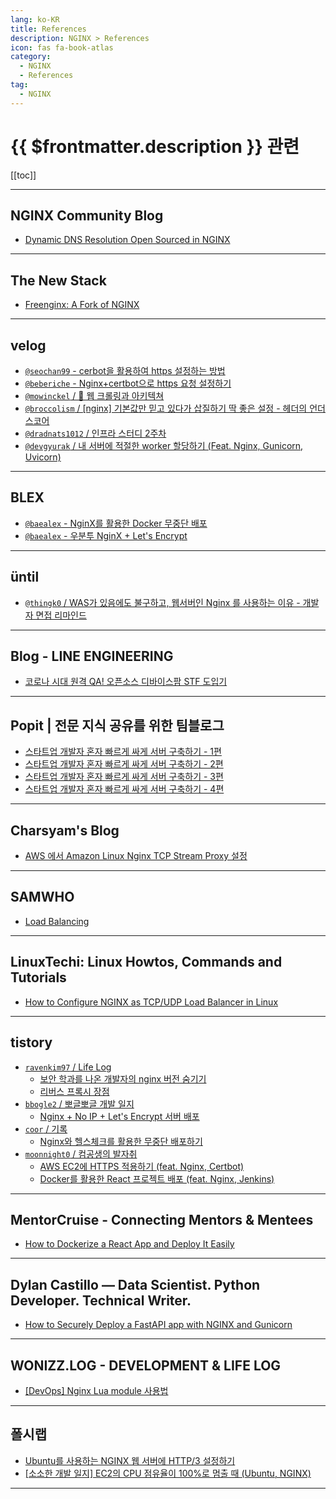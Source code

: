 ```yaml
---
lang: ko-KR
title: References
description: NGINX > References
icon: fas fa-book-atlas
category:
  - NGINX
  - References
tag:
  - NGINX
---
```


# {{ $frontmatter.description }} 관련

[[toc]]

---

## <VPIcon icon="iconfont icon-nginx"/>NGINX Community Blog

- [Dynamic DNS Resolution Open Sourced in NGINX](https://blog.nginx.org/blog/dynamic-dns-resolution-open-sourced-in-nginx)

<!-- END: blog.nginx.org -->

---

## The New Stack

- [Freenginx: A Fork of NGINX](https://thenewstack.io/freenginx-a-fork-of-nginx/)

---

## <VPIcon icon="iconfont icon-velog"/>velog

- [`@seochan99` - cerbot을 활용하여 https 설정하는 방법](https://velog.io/@seochan99/cerbot%EC%9D%84-%ED%99%9C%EC%9A%A9%ED%95%98%EC%97%AC-https-%EC%84%A4%EC%A0%95%ED%95%98%EB%8A%94-%EB%B0%A9%EB%B2%95)
- [`@beberiche` - Nginx+certbot으로 https 요청 설정하기](https://velog.io/@beberiche/Nginxcertbot%EC%9C%BC%EB%A1%9C-https-%EC%9A%94%EC%B2%AD-%EC%84%A4%EC%A0%95%ED%95%98%EA%B8%B0)
- [`@mowinckel` / 🚜 웹 크롤링과 아키텍쳐](https://velog.io/@mowinckel/%EC%9B%B9-%ED%81%AC%EB%A1%A4%EB%A7%81%EA%B3%BC-%EC%95%84%ED%82%A4%ED%85%8D%EC%B3%90)
- [`@broccolism` / \[nginx\] 기본값만 믿고 있다가 삽질하기 딱 좋은 설정 - 헤더의 언더스코어](https://velog.io/@broccolism/nginx-%EC%82%BD%EC%A7%88%ED%95%98%EA%B8%B0-%EB%94%B1-%EC%A2%8B%EC%9D%80-%EC%84%A4%EC%A0%95)
- [`@dradnats1012` / 인프라 스터디 2주차](https://velog.io/@dradnats1012/%EC%9D%B8%ED%94%84%EB%9D%BC-%EC%8A%A4%ED%84%B0%EB%94%94-2%EC%A3%BC%EC%B0%A8)
- [`@devgyurak` / 내 서버에 적절한 worker 할당하기 (Feat. Nginx, Gunicorn, Uvicorn)](https://velog.io/@devgyurak/%EB%82%B4-%EC%84%9C%EB%B2%84%EC%97%90-%EC%A0%81%EC%A0%88%ED%95%9C-worker-%ED%95%A0%EB%8B%B9%ED%95%98%EA%B8%B0-Feat.-Nginx-Gunicorn-Uvicorn)

<!-- END: velog.io -->

---

## <VPIcon icon="iconfont icon-blex"/>BLEX

- [`@baealex` - NginX를 활용한 Docker 무중단 배포](https://blex.me/@baealex/nginx%EB%A5%BC-%ED%99%9C%EC%9A%A9%ED%95%9C-docker-%EB%AC%B4%EC%A4%91%EB%8B%A8-%EB%B0%B0%ED%8F%AC)
- [`@baealex` - 우분투 NginX + Let's Encrypt](https://blex.me/@baealex/ubuntu-nginx-letsencrypt)

<!-- END: blex.me -->

---

## üntil

- [`@thingk0` / WAS가 있음에도 불구하고, 웹서버인 Nginx 를 사용하는 이유 - 개발자 면접 리마인드](https://until.blog/@thingk0/was%EA%B0%80-%EC%9E%88%EC%9D%8C%EC%97%90%EB%8F%84-%EB%B6%88%EA%B5%AC%ED%95%98%EA%B3%A0--%EC%9B%B9%EC%84%9C%EB%B2%84%EC%9D%B8-nginx-%EB%A5%BC-%EC%82%AC%EC%9A%A9%ED%95%98%EB%8A%94-%EC%9D%B4%EC%9C%A0---%EA%B0%9C%EB%B0%9C%EC%9E%90-%EB%A9%B4%EC%A0%91-%EB%A6%AC%EB%A7%88%EC%9D%B8%EB%93%9C)

<!-- END: until.blog -->

---

## Blog - LINE ENGINEERING

- [코로나 시대 원격 QA! 오픈소스 디바이스팜 STF 도입기](https://engineering.linecorp.com/ko/blog/remote-qa-devicefarm-stf) <!-- TODO: 작성 (https://chanhi2000.github.io/bookshelf/engineering.linecorp.com/remote-qa-devicefarm-stf.md) -->

---

## Popit | 전문 지식 공유를 위한 팀블로그

- [스타트업 개발자 혼자 빠르게 싸게 서버 구축하기 - 1편](https://popit.kr/%EC%8A%A4%ED%83%80%ED%8A%B8%EC%97%85-%EA%B0%9C%EB%B0%9C%EC%9E%90-%ED%98%BC%EC%9E%90-%EB%B9%A0%EB%A5%B4%EA%B2%8C-%EC%8B%B8%EA%B2%8C-%EC%84%9C%EB%B2%84-%EA%B5%AC%EC%B6%95%ED%95%98%EA%B8%B0-1%ED%8E%B8/) <!-- TODO: 작성 (https://chanhi2000.github.io/bookshelf/popit.kr/how-to-build-server-quickly-1.md) -->
- [스타트업 개발자 혼자 빠르게 싸게 서버 구축하기 - 2편](https://www.popit.kr/%EC%8A%A4%ED%83%80%ED%8A%B8%EC%97%85-%EA%B0%9C%EB%B0%9C%EC%9E%90-%ED%98%BC%EC%9E%90-%EB%B9%A0%EB%A5%B4%EA%B2%8C-%EC%8B%B8%EA%B2%8C-%EC%84%9C%EB%B2%84-%EA%B5%AC%EC%B6%95%ED%95%98%EA%B8%B0-2%ED%8E%B8/) <!-- TODO: 작성 (https://chanhi2000.github.io/bookshelf/popit.kr/how-to-build-server-quickly-2.md) -->
- [스타트업 개발자 혼자 빠르게 싸게 서버 구축하기 - 3편](https://www.popit.kr/%EC%8A%A4%ED%83%80%ED%8A%B8%EC%97%85-%EA%B0%9C%EB%B0%9C%EC%9E%90-%ED%98%BC%EC%9E%90-%EB%B9%A0%EB%A5%B4%EA%B2%8C-%EC%8B%B8%EA%B2%8C-%EC%84%9C%EB%B2%84-%EA%B5%AC%EC%B6%95%ED%95%98%EA%B8%B0-3%ED%8E%B8/) <!-- TODO: 작성 (https://chanhi2000.github.io/bookshelf/popit.kr/how-to-build-server-quickly-3.md) -->
- [스타트업 개발자 혼자 빠르게 싸게 서버 구축하기 - 4편](https://www.popit.kr/%EC%8A%A4%ED%83%80%ED%8A%B8%EC%97%85-%EA%B0%9C%EB%B0%9C%EC%9E%90-%ED%98%BC%EC%9E%90-%EB%B9%A0%EB%A5%B4%EA%B2%8C-%EC%8B%B8%EA%B2%8C-%EC%84%9C%EB%B2%84-%EA%B5%AC%EC%B6%95%ED%95%98%EA%B8%B0-4%ED%8E%B8/) <!-- TODO: 작성 (https://chanhi2000.github.io/bookshelf/popit.kr/how-to-build-server-quickly-4.md) -->

---

## Charsyam's Blog

- [AWS 에서 Amazon Linux Nginx TCP Stream Proxy 설정](https://charsyam.wordpress.com/2024/04/21/aws-%ec%97%90%ec%84%9c-amazon-linux-nginx-tcp-stream-proxy-%ec%84%a4%ec%a0%95/)

---

## SAMWHO

- [Load Balancing](https://samwho.dev/load-balancing/)

---

## LinuxTechi: Linux Howtos, Commands and Tutorials

- [How to Configure NGINX as TCP/UDP Load Balancer in Linux](https://www.linuxtechi.com/configure-nginx-tcp-udp-loadbalancer-linux)

---

## tistory

- [`ravenkim97` / Life Log](https://ravenkim97.tistory.com/m/)
  - [보안 학과를 나온 개발자의 nginx 버전 숨기기](https://ravenkim97.tistory.com/m/452)
  - [리버스 프록시 장점](https://ravenkim97.tistory.com/m/463)
  <!-- END: ravenkim97 -->
- [`bbogle2` / 뽀글뽀글 개발 일지](https://bbogle2.tistory.com/m/)
  - [Nginx + No IP + Let's Encrypt 서버 배포](https://bbogle2.tistory.com/m/entry/Nginx-No-IP-Lets-Encrypt-%EC%84%9C%EB%B2%84-%EB%B0%B0%ED%8F%AC)
  <!-- END: bbogle2 -->
- [`coor` / 기록](https://coor.tistory.com/m/)
  - [Nginx와 헬스체크를 활용한 무중단 배포하기](https://coor.tistory.com/m/64)
  <!-- END: coor -->
- [`moonnight0` / 컴공생의 발자취](https://moonnight0.tistory.com/m/)
  - [AWS EC2에 HTTPS 적용하기 (feat. Nginx, Certbot)](https://moonnight0.tistory.com/m/entry/AWS-EC2%EC%97%90-HTTPS-%EC%A0%81%EC%9A%A9%ED%95%98%EA%B8%B0-feat-Nginx-Certbot)
  - [Docker를 활용한 React 프로젝트 배포 (feat. Nginx, Jenkins)](https://moonnight0.tistory.com/m/entry/Docker%EB%A5%BC-%ED%99%9C%EC%9A%A9%ED%95%9C-React-%ED%94%84%EB%A1%9C%EC%A0%9D%ED%8A%B8-%EB%B0%B0%ED%8F%AC-feat-Nginx-Jenkins)
  <!-- END: moonnight0 -->
<!-- END: tistory.com -->

---

## MentorCruise - Connecting Mentors & Mentees

- [How to Dockerize a React App and Deploy It Easily](https://mentorcruise.com/blog/how-to-dockerize-a-react-app-and-deploy-it-easily)

---

## Dylan Castillo — Data Scientist. Python Developer. Technical Writer.

- [How to Securely Deploy a FastAPI app with NGINX and Gunicorn](https://dylancastillo.co/fastapi-nginx-gunicorn/)

---

## WONIZZ.LOG - DEVELOPMENT & LIFE LOG

- [\[DevOps\] Nginx Lua module 사용법](https://blog.wonizz.com/2024/07/18/devops-nginx-lua-module/)

---

## 폴시랩

- [Ubuntu를 사용하는 NGINX 웹 서버에 HTTP/3 설정하기](https://falsy.me/ubuntu%eb%a5%bc-%ec%82%ac%ec%9a%a9%ed%95%98%eb%8a%94-nginx-%ec%9b%b9-%ec%84%9c%eb%b2%84%ec%97%90-http-3-%ec%84%a4%ec%a0%95%ed%95%98%ea%b8%b0/)
- [\[소소한 개발 일지\] EC2의 CPU 점유율이 100%로 멈출 때 (Ubuntu, NGINX)](https://falsy.me/%ec%86%8c%ec%86%8c%ed%95%9c-%ea%b0%9c%eb%b0%9c-%ec%9d%bc%ec%a7%80-ec2%ec%9d%98-cpu-%ec%a0%90%ec%9c%a0%ec%9c%a8%ec%9d%b4-100%eb%a1%9c-%eb%a9%88%ec%b6%9c-%eb%95%8c-ubuntu-nginx/)

<!-- END: falsy.me -->

---

<TagLinks />